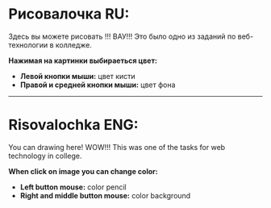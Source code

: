 # Рисовалочка RU:
Здесь вы можете рисовать !!! ВАУ!!!
Это было одно из заданий по веб-технологии в колледже.

**Нажимая на картинки выбираеться цвет:**
* **Левой кнопки мыши:** цвет кисти
* **Правой и средней кнопки мыши:** цвет фона 
***
# Risovalochka ENG:
You can drawing here! WOW!!!
This was one of the tasks for web technology in college.

**When click on image you can change color:**
* **Left button mouse:** color pencil
* **Right and middle button mouse:** color background 
